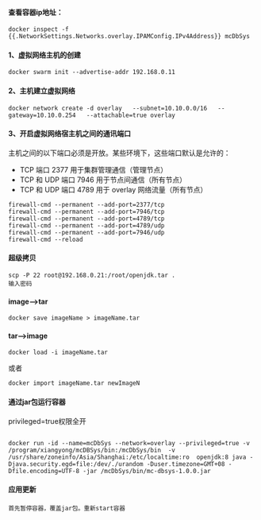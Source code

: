 #### 查看容器ip地址：

```
docker inspect -f {{.NetworkSettings.Networks.overlay.IPAMConfig.IPv4Address}} mcDbSys
```


#### 1、虚拟网络主机的创建

```
docker swarm init --advertise-addr 192.168.0.11
```

#### 2、主机建立虚拟网络

```
docker network create -d overlay   --subnet=10.10.0.0/16   --gateway=10.10.0.254   --attachable=true overlay
```

#### 3、开启虚拟网络宿主机之间的通讯端口

主机之间的以下端口必须是开放。某些环境下，这些端口默认是允许的：

- TCP 端口 2377 用于集群管理通信（管理节点）
- TCP 和 UDP 端口 7946 用于节点间通信（所有节点）
- TCP 和 UDP 端口 4789 用于 overlay 网络流量（所有节点）

```
firewall-cmd --permanent --add-port=2377/tcp
firewall-cmd --permanent --add-port=7946/tcp
firewall-cmd --permanent --add-port=4789/tcp
firewall-cmd --permanent --add-port=4789/udp
firewall-cmd --permanent --add-port=7946/udp
firewall-cmd --reload
```

#### 超级拷贝

```
scp -P 22 root@192.168.0.21:/root/openjdk.tar .
输入密码
```
#### image-->tar

```
docker save imageName > imageName.tar
```

#### tar-->image

```
docker load -i imageName.tar   
```
或者

```
docker import imageName.tar newImageN
```



#### 通过jar包运行容器

privileged=true权限全开
```

docker run -id --name=mcDbSys --network=overlay --privileged=true -v /program/xiangyong/mcDBSys/bin:/mcDbSys/bin  -v /usr/share/zoneinfo/Asia/Shanghai:/etc/localtime:ro  openjdk:8 java -Djava.security.egd=file:/dev/./urandom -Duser.timezone=GMT+08 -Dfile.encoding=UTF-8 -jar /mcDbSys/bin/mc-dbsys-1.0.0.jar
```


#### 应用更新
 
```
首先暂停容器，覆盖jar包。重新start容器
```















